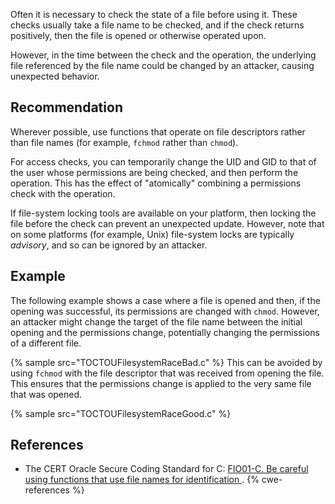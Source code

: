 Often it is necessary to check the state of a file before using it. These checks usually take a file name to be checked, and if the check returns positively, then the file is opened or otherwise operated upon.

However, in the time between the check and the operation, the underlying file referenced by the file name could be changed by an attacker, causing unexpected behavior.


## Recommendation
Wherever possible, use functions that operate on file descriptors rather than file names (for example, `fchmod` rather than `chmod`).

For access checks, you can temporarily change the UID and GID to that of the user whose permissions are being checked, and then perform the operation. This has the effect of "atomically" combining a permissions check with the operation.

If file-system locking tools are available on your platform, then locking the file before the check can prevent an unexpected update. However, note that on some platforms (for example, Unix) file-system locks are typically *advisory*, and so can be ignored by an attacker.


## Example
The following example shows a case where a file is opened and then, if the opening was successful, its permissions are changed with `chmod`. However, an attacker might change the target of the file name between the initial opening and the permissions change, potentially changing the permissions of a different file.

{% sample src="TOCTOUFilesystemRaceBad.c" %}
This can be avoided by using `fchmod` with the file descriptor that was received from opening the file. This ensures that the permissions change is applied to the very same file that was opened.

{% sample src="TOCTOUFilesystemRaceGood.c" %}

## References
* The CERT Oracle Secure Coding Standard for C: [ FIO01-C. Be careful using functions that use file names for identification ](https://www.securecoding.cert.org/confluence/display/c/FIO01-C.+Be+careful+using+functions+that+use+file+names+for+identification).
{% cwe-references %}
